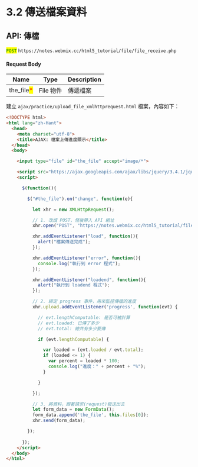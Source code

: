 # 3.2 傳送檔案資料

## API: 傳檔

<mark style="color:green;">`POST`</mark> `https://notes.webmix.cc/html5_tutorial/file/file_receive.php`

#### Request Body

| Name                                        | Type    | Description |
| ------------------------------------------- | ------- | ----------- |
| the\_file<mark style="color:red;">\*</mark> | File 物件 | 傳遞檔案        |



建立 `ajax/practice/upload_file_xmlhttprequest.html` 檔案，內容如下：

```html
<!DOCTYPE html>
<html lang="zh-Hant">
  <head>
    <meta charset="utf-8">
    <title>AJAX: 檔案上傳進度顯示</title>
  </head>
  <body>

    <input type="file" id="the_file" accept="image/*">

    <script src="https://ajax.googleapis.com/ajax/libs/jquery/3.4.1/jquery.min.js"></script>
    <script>

      $(function(){

        $("#the_file").on("change", function(e){

          let xhr = new XMLHttpRequest();

          // 1. 改成 POST，然後帶入 API 網址
          xhr.open("POST", "https://notes.webmix.cc/html5_tutorial/file/file_receive.php", true);

          xhr.addEventListener("load", function(){
            alert("檔案傳送完成");
          });

          xhr.addEventListener("error", function(){
            console.log("執行到 error 程式");
          });

          xhr.addEventListener("loadend", function(){
            alert("執行到 loadend 程式");
          });

          // 2. 綁定 progress 事件，用來監控傳檔的進度
          xhr.upload.addEventListener('progress', function(evt) {

            // evt.lengthComputable: 是否可被計算
            // evt.loaded: 已傳了多少
            // evt.total: 總共有多少要傳

            if (evt.lengthComputable) {

              var loaded = (evt.loaded / evt.total);
              if (loaded <= 1) {
                var percent = loaded * 100;
                console.log("進度：" + percent + "%");
              }

            }

          });

          // 3. 將資料，跟著請求(request)發送出去
          let form_data = new FormData();
          form_data.append('the_file', this.files[0]);
          xhr.send(form_data);

        });
      
      });
    </script>
  </body>
</html>

```

